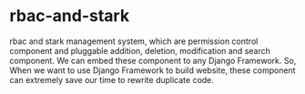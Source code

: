# rbac-and-stark
rbac and stark management system, which are permission control component and pluggable addition, deletion, modification and search component. We can embed these component to any Django Framework. So, When we want to use Django Framework to build website, these component can extremely save our time to rewrite duplicate code.

